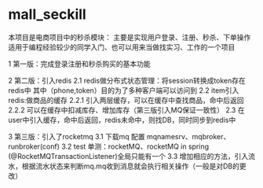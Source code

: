 # mall_seckill
本项目是电商项目中的秒杀模块：
主要是实现用户登录、注册、秒杀、下单操作
适用于编程经验较少的同学入门、也可以用来当做找实习、工作的一个项目


1 第一版：完成登录注册和秒杀购买的基本功能


2 第二版：引入redis
    2.1 redis做分布式状态管理：将session转换成token存在redis中
        其中（phone,token）目的为了多种客户端可以访问到
    2.2 item引入redis:做商品的缓存
        2.2.1 引入两层缓存，可以在缓存中查找商品，命中后返回
        2.2.2 可以在缓存中扣减库存、增加库存（第三版引入MQ保证一致性）
    2.3 在user中引入缓存，命中后返回，redis未命中，则找DB，同时同步到redis中

3 第三版：引入了rocketmq
    3.1 下载mq 配置 mqnamesrv、mqbroker、 runbroker(conf)
    3.2 test 单测：rocketMQ、rocketMQ in spring  (@RocketMQTransactionListener)全局只能有一个
    3.3 增加相应的方法，引入流水，根据流水状态来判断mq.mq收到消息就会执行相关操作（一般是对DB的更改）
